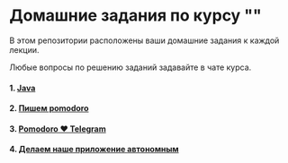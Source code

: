 # Домашние задания по курсу ""

В этом репозитории расположены ваши домашние задания к каждой лекции. 

Любые вопросы по решению заданий задавайте в чате курса.

#### 1. [Java](01)
#### 2. [Пишем pomodoro](02)
#### 3. [Pomodoro ❤️ Telegram](03)
#### 4. [Делаем наше приложение автономным](04)
